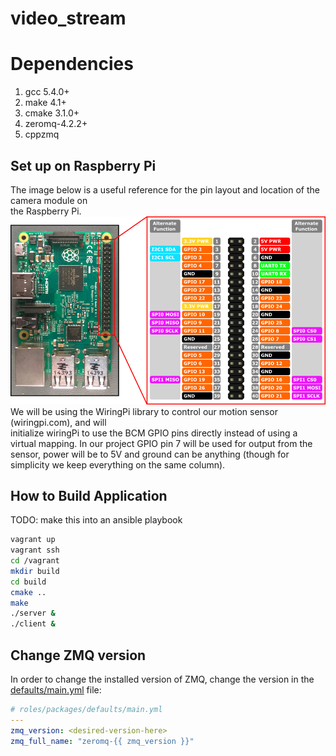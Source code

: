 # video_stream

# Dependencies
1. gcc 5.4.0+
2. make 4.1+
3. cmake 3.1.0+
4. zeromq-4.2.2+
5. cppzmq 
## Set up on Raspberry Pi
The image below is a useful reference for the pin layout and location of the camera module on  
the Raspberry Pi.
![](images/rp_pinout.png?raw=true)    
We will be using the WiringPi library to control our motion sensor (wiringpi.com), and will  
initialize wiringPi to use the BCM GPIO pins directly instead of using a virtual mapping. In
our project GPIO pin 7 will be used for output from the sensor, power will be to 5V and ground
can be anything (though for simplicity we keep everything on the same column).
## How to Build Application
TODO: make this into an ansible playbook
```bash
vagrant up
vagrant ssh
cd /vagrant
mkdir build
cd build
cmake ..
make
./server &
./client &
```

## Change ZMQ version
In order to change the installed version of ZMQ, change the version in the [defaults/main.yml](https://github.com/moorem27/video_stream/blob/development/roles/packages/defaults/main.yml) file:
```yaml
# roles/packages/defaults/main.yml
---
zmq_version: <desired-version-here>
zmq_full_name: "zeromq-{{ zmq_version }}"
```